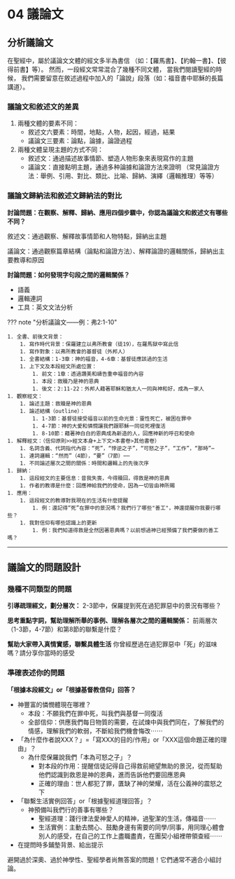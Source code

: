 # 04 議論文

## 分析議論文

在聖經中，屬於議論文文體的經文多半為書信
（如：【羅馬書】、【約翰一書】、【彼得前書】等）。
然而，一段經文常常混合了幾種不同文體，
當我們閱讀聖經的時候，
我們需要留意在敘述過程中加入的「論說」段落（如：福音書中耶穌的長篇講道）。

### 議論文和敘述文的差異

1. 兩種文體的要素不同：
    - 敘述文六要素：時間，地點，人物，起因，經過，結果
    - 議論文三要素：論點，論據，論證過程
2. 兩種文體呈現主題的方式不同：
    - 敘述文：通過描述故事情節、塑造人物形象來表現寫作的主題
    - 議論文：直接點明主題，通過多种論據和論證方法來證明 （常見論證方法：舉例、引用、對比、類比、比喻、歸納、演繹（邏輯推理）等等）

### 議論文歸納法和敘述文歸納法的對比

**討論問題：在觀察、解釋、歸納、應用四個步驟中，你認為議論文和敘述文有哪些不同？**

敘述文：通過觀察、解釋故事情節和人物特點，歸納出主題

議論文：通過觀察篇章結構（論點和論證方法）、解釋論證的邏輯關係，歸納出主要教導和原因

**討論問題：如何發現字句段之間的邏輯關係？**

- 語義
- 邏輯連詞
- 工具：英文文法分析

??? note "分析議論文——例：弗2:1-10"

    1. 全書、前後文背景：
        1. 寫作時代背景：保羅建立以弗所教會（徒19），在羅馬獄中寫此信
        1. 寫作對象：以弗所教會的基督徒（外邦人）
        1. 全書結構：1-3章：神的福音，4-6章：基督徒應該過的生活
        1. 上下文及本段經文所處位置：
            1. 前文：1章：透過讚美和禱告重申福音的內容
            1. 本段：救贖乃是神的恩典
            1. 後文：2:11-22：外邦人藉著耶穌和猶太人一同與神和好，成為一家人
    1. 觀察經文：
        1. 論述主題：救贖是神的恩典
        1. 論述結構（outline）：
            1. 1-3節：基督徒接受福音以前的生命光景：靈性死亡，被困在罪中
            1. 4-7節：神的大愛和憐憫讓我們跟耶穌一同從死裡復活
            1. 8-10節：藉著神白白的恩典成為新造的人，回應神新的呼召和使命
    1. 解釋經文：（信仰原則>>經文本身+上下文>本書卷>其他書卷）
        1. 名詞含義、代詞指代內容：“死”，“悖逆之子”，“可怒之子”，“工作”，“那時”⋯
        1. 連詞邏輯：“然而”（4節），“要”（7節）⋯⋯
        1. 不同論述層次之間的關係：時間和邏輯上的先後次序
    1. 歸納：
        1. 這段經文的主要信息：昔我失喪，今得贖回，得救是神的恩典
        1. 作者的教導是什麼：回應神給我們的使命，因為一切皆由神所賜
    1. 應用：
        1. 這段經文的教導對我現在的生活有什麼提醒
            1. 例：還記得“死”在罪中的景況嗎？我們行了哪些"善工"，神還提醒你我要行哪些？
        1. 我對信仰有哪些認識上的更新
            1. 例：我們知道得救是全然因著恩典嗎？以前想過神已經預備了我們要做的善工嗎？

-----

## 議論文的問題設計

### 幾種不同類型的問題

**引導疏理經文，劃分層次：**
2-3節中，保羅提到死在過犯罪惡中的景況有哪些？

**思考重點字詞，幫助理解所舉的事例、理解各層次之間的邏輯關係：**
前兩層次（1-3節，4-7節）和第8節的聯繫是什麼？

**幫助大家帶入真情實感，聯繫具體生活**
你曾經歷過在過犯罪惡中「死」的滋味嗎？請分享你當時的感受

### 準確表述你的問題

**「根據本段經文」or「根據基督教信仰」回答？**

- 神豐富的憐憫體現在哪裡？
    - 本段：不願我們在罪中死，叫我們與基督一同復活
    - 全部信仰：供應我們每日物質的需要，在試煉中與我們同在，了解我們的情感，理解我們的軟弱，不斷給我們機會悔改⋯⋯
- 「為什麼作者說XXX？」=「寫XXX的目的/作用」or「XXX這個命題正確的理由」？
    - 為什麼保羅說我們「本為可怒之子」？
        - 對本段的作用：提醒信徒記得自己得救前絕望無助的景況，從而幫助他們認識到救恩是神的恩典，進而告訴他們要回應恩典
        - 正確的理由：世人都犯了罪，匱缺了神的榮耀，活在公義神的震怒之下
- 「聯繫生活實例回答」or「根據聖經道理回答」？
    - 神預備叫我們行的善事有哪些？
        - 聖經道理：踐行律法愛神愛人的精神，過聖潔的生活，傳福音⋯⋯
        - 生活實例：主動去關心、鼓勵身邊有需要的同學/同事，用同理心體會別人的感受，在自己的工作上盡職盡責，在團契小組裡帶領查經⋯⋯
- 在提問時多鋪墊背景、給出提示

避開過於深奧、過於神學性、聖經學者尚無答案的問題！它們通常不適合小組討論。
